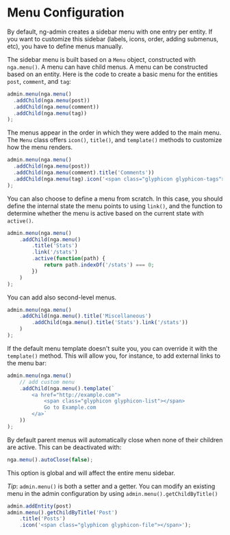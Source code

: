 # Menu Configuration

By default, ng-admin creates a sidebar menu with one entry per entity. If you want to customize this sidebar (labels, icons, order, adding submenus, etc), you have to define menus manually.

The sidebar menu is built based on a `Menu` object, constructed with `nga.menu()`. A menu can have child menus. A menu can be constructed based on an entity. Here is the code to create a basic menu for the entities `post`, `comment`, and `tag`:

```js
admin.menu(nga.menu()
  .addChild(nga.menu(post))
  .addChild(nga.menu(comment))
  .addChild(nga.menu(tag))
);
```

The menus appear in the order in which they were added to the main menu. The `Menu` class offers `icon()`, `title()`, and `template()` methods to customize how the menu renders.

```js
admin.menu(nga.menu()
  .addChild(nga.menu(post))
  .addChild(nga.menu(comment).title('Comments'))
  .addChild(nga.menu(tag).icon('<span class="glyphicon glyphicon-tags"></span>'))
);
```

You can also choose to define a menu from scratch. In this case, you should define the internal state the menu points to using `link()`, and the function to determine whether the menu is active based on the current state with `active()`.

```js
admin.menu(nga.menu()
    .addChild(nga.menu()
        .title('Stats')
        .link('/stats')
        .active(function(path) {
            return path.indexOf('/stats') === 0;
        })
    )
);
```

You can add also second-level menus.

```js
admin.menu(nga.menu()
    .addChild(nga.menu().title('Miscellaneous')
        .addChild(nga.menu().title('Stats').link('/stats'))
    )
);
```

If the default menu template doesn't suite you, you can override it with the `template()` method. This will allow you, for instance, to add external links to the menu bar:

```js
admin.menu(nga.menu()
    // add custom menu
    .addChild(nga.menu().template(`
        <a href="http://example.com">
            <span class="glyphicon glyphicon-list"></span>
            Go to Example.com
        </a>`
    ))
);
```

By default parent menus will automatically close when none of their children are active. This can be deactivated with:
```js
nga.menu().autoClose(false);
```

This option is global and will affect the entire menu sidebar.

*Tip*: `admin.menu()` is both a setter and a getter. You can modify an existing menu in the admin configuration by using `admin.menu().getChildByTitle()`
```js
admin.addEntity(post)
admin.menu().getChildByTitle('Post')
    .title('Posts')
    .icon('<span class="glyphicon glyphicon-file"></span>');
```
